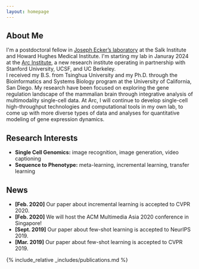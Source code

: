 ```yaml
---
layout: homepage
---
```


## About Me

I'm a postdoctoral fellow in [Joseph Ecker’s laboratory](https://ecker.salk.edu) at the Salk Institute and Howard Hughes Medical Institute. I'm starting my lab in Januray 2024 at the [Arc Institute](https://arcinstitute.org/), a new research institute operating in partnership with Stanford University, UCSF, and UC Berkeley.  
I received my B.S. from Tsinghua University and my Ph.D. through the Bioinformatics and Systems Biology program at the University of California, San Diego. My research have been focused on exploring the gene regulation landscape of the mammalian brain through integrative analysis of multimodality single-cell data. At Arc, I will continue to develop single-cell high-throughput technologies and computational tools in my own lab, to come up with more diverse types of data and analyses for quantitative modeling of gene expression dynamics.

## Research Interests

- **Single Cell Genomics:** image recognition, image generation, video captioning
- **Sequence to Phenotype:** meta-learning, incremental learning, transfer learning

## News

- **[Feb. 2020]** Our paper about incremental learning is accepted to CVPR 2020.
- **[Feb. 2020]** We will host the ACM Multimedia Asia 2020 conference in Singapore!
- **[Sept. 2019]** Our paper about few-shot learning is accepted to NeurIPS 2019.
- **[Mar. 2019]** Our paper about few-shot learning is accepted to CVPR 2019.

{% include_relative _includes/publications.md %}
